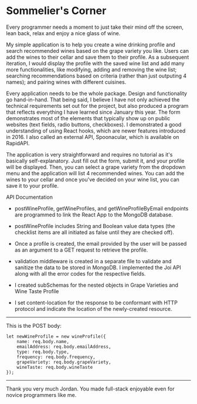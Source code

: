 # Sommelier's Corner

Every programmer needs a moment to just take their mind off the screen, lean back, relax and enjoy a nice glass of wine.

My simple application is to help you create a wine drinking profile and search recommended wines based on the grape variety you like.  Users can add the wines to their cellar and save them to their profile.  As a subsequent iteration, I would display the profile with the saved wine list and add many more functionalities, like modifying, adding and removing the wine list; searching recommendations based on criteria (rather than just outputing 4 names); and pairing wines with different cuisines.

Every application needs to be the whole package.  Design and functionality go hand-in-hand.  That being said, I believe I have not only achieved the technical requirements set out for the project, but also produced a program that reflects everything I have learned since January this year.  The form demonstrates most of the elements that typically show up on public websites (text fields, radio buttons, checkboxes).  I demonstrated a good understanding of using React hooks, which are newer features introduced in 2016.  I also called an external API, Spoonacular, which is available on RapidAPI.

The application is very straightforward and requires no tutorial as it's basically self-explanatory.  Just fill out the form, submit it, and your profile will be displayed.  Then, you can select a grape variety from the dropdown menu and the application will list 4 recommended wines.  You can add the wines to your cellar and once you've decided on your wine list, you can save it to your profile.

API Documentation

* postWineProfile, getWineProfiles, and getWineProfileByEmail endpoints are programmed to link the React App to the MongoDB database.

* postWineProfile includes String and Boolean value data types (the checklist items are all initiated as false until they are checked off).

* Once a profile is created, the email provided by the user will be passed as an argument to a GET request to retrieve the profile.

* validation middleware is created in a separate file to validate and sanitize the data to be stored in MongoDB.  I implemented the Joi API along with all the error codes for the respective fields.

* I created subSchemas for the nested objects in Grape Varieties and Wine Taste Profile

* I set content-location for the response to be conformant with HTTP protocol and indicate the location of the newly-created resource.

*********************************************
This is the POST body:

    let newWineProfile = new wineProfile({
        name: req.body.name,
        emailAddress: req.body.emailAddress, 
        type: req.body.type,
        frequency: req.body.frequency,
        grapeVariety: req.body.grapeVariety,
        wineTaste: req.body.wineTaste
    }); 
*********************************************

Thank you very much Jordan.  You made full-stack enjoyable even for novice programmers like me.
